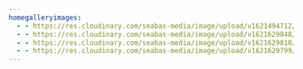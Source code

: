 ```yaml
---
homegalleryimages:
  - - https://res.cloudinary.com/seabas-media/image/upload/v1621494712/gallery/Home%20Gallery/11_vshyma.jpg
  - - https://res.cloudinary.com/seabas-media/image/upload/v1621629848/gallery/Home%20Gallery/IMG_7277_jdb5qk.jpg
  - - https://res.cloudinary.com/seabas-media/image/upload/v1621629810/gallery/Home%20Gallery/IMG_3180_loazlv.jpg
  - - https://res.cloudinary.com/seabas-media/image/upload/v1621629799/gallery/Home%20Gallery/IMG_2438-Edit_ugmqfq.jpg
---
```

